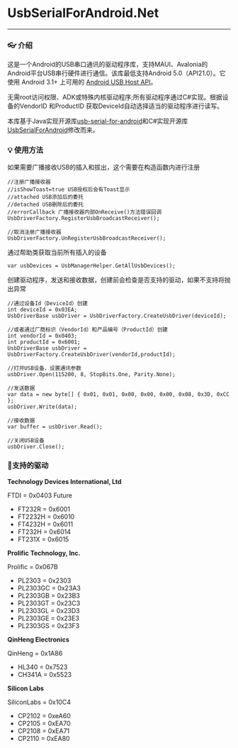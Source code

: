 # UsbSerialForAndroid.Net
---
### 👓 介绍
这是一个Android的USB串口通讯的驱动程序库，支持MAUI、Avalonia的Android平台USB串行硬件进行通信。该库最低支持Android 5.0（API21.0）。它使用 Android 3.1+ 上可用的 [Android USB Host API](http://developer.android.com/guide/topics/connectivity/usb/host.html)。

无需root访问权限、ADK或特殊内核驱动程序;所有驱动程序通过C#实现。根据设备的VendorID 和ProductID 获取DeviceId自动选择适当的驱动程序进行读写。

本库基于Java实现开源库[usb-serial-for-android](https://github.com/mik3y/usb-serial-for-android)和C#实现开源库[UsbSerialForAndroid](https://github.com/anotherlab/UsbSerialForAndroid)修改而来。

### 💡 使用方法

如果需要广播接收USB的插入和拔出，这个需要在构造函数内进行注册
```
//注册广播接收器
//isShowToast=true USB授权后会有Toast显示
//attached USB添加后的委托
//detached USB删除后的委托
//errorCallback 广播接收器内部OnReceive()方法错误回调
UsbDriverFactory.RegisterUsbBroadcastReceiver();

//取消注册广播接收器
UsbDriverFactory.UnRegisterUsbBroadcastReceiver();
```

通过帮助类获取当前所有插入的设备
```
var usbDevices = UsbManagerHelper.GetAllUsbDevices();
```

创建驱动程序，发送和接收数据，创建前会检查是否支持的驱动，如果不支持将抛出异常
```
//通过设备Id（DeviceId）创建
int deviceId = 0x03EA;
UsbDriverBase usbDriver = UsbDriverFactory.CreateUsbDriver(deviceId);

//或者通过厂商标识（VendorId）和产品编号（ProductId）创建
int vendorId = 0x0403;
int productId = 0x6001;
UsbDriverBase usbDriver = UsbDriverFactory.CreateUsbDriver(vendorId,productId);

//打开USB设备，设置通讯参数
usbDriver.Open(115200, 8, StopBits.One, Parity.None);

//发送数据
var data = new byte[] { 0x01, 0x01, 0x00, 0x00, 0x00, 0x08, 0x3D, 0xCC };
usbDriver.Write(data);

//接收数据
var buffer = usbDriver.Read();

//关闭USB设备
usbDriver.Close();
```

### 🚀支持的驱动

**Technology Devices International, Ltd**

FTDI = 0x0403 Future 

- FT232R = 0x6001
- FT2232H = 0x6010
- FT4232H = 0x6011
- FT232H = 0x6014
- FT231X = 0x6015

**Prolific Technology, Inc.** 

Prolific = 0x067B 

- PL2303 = 0x2303
- PL2303GC = 0x23A3
- PL2303GB = 0x23B3
- PL2303GT = 0x23C3
- PL2303GL = 0x23D3
- PL2303GE = 0x23E3
- PL2303GS = 0x23F3

**QinHeng Electronics** 

QinHeng = 0x1A86 

- HL340 = 0x7523
- CH341A = 0x5523

**Silicon Labs** 

SiliconLabs = 0x10C4

- CP2102 = 0xeA60
- CP2105 = 0xEA70
- CP2108 = 0xEA71
- CP2110 = 0xEA80

